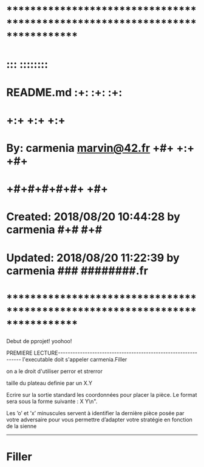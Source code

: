 # **************************************************************************** #
#                                                                              #
#                                                         :::      ::::::::    #
#    README.md                                          :+:      :+:    :+:    #
#                                                     +:+ +:+         +:+      #
#    By: carmenia <marvin@42.fr>                    +#+  +:+       +#+         #
#                                                 +#+#+#+#+#+   +#+            #
#    Created: 2018/08/20 10:44:28 by carmenia          #+#    #+#              #
#    Updated: 2018/08/20 11:22:39 by carmenia         ###   ########.fr        #
#                                                                              #
# **************************************************************************** #

Debut de pprojet! yoohoo!

PREMIERE LECTURE---------------------------------------------------------------
l'executable doit s'appeler carmenia.Filler

on a le droit d'utiliser perror et strerror

taille du plateau definie par un X.Y

Ecrire sur la sortie standard les coordonnées pour placer la pièce. Le format sera
sous la forme suivante : X Y\n".

Les ’o’ et ’x’ minuscules servent à identifier la dernière pièce posée par votre
adversaire pour vous permettre d’adapter votre stratégie en fonction de la sienne

-------------------------------------------------------------------------------
# Filler
